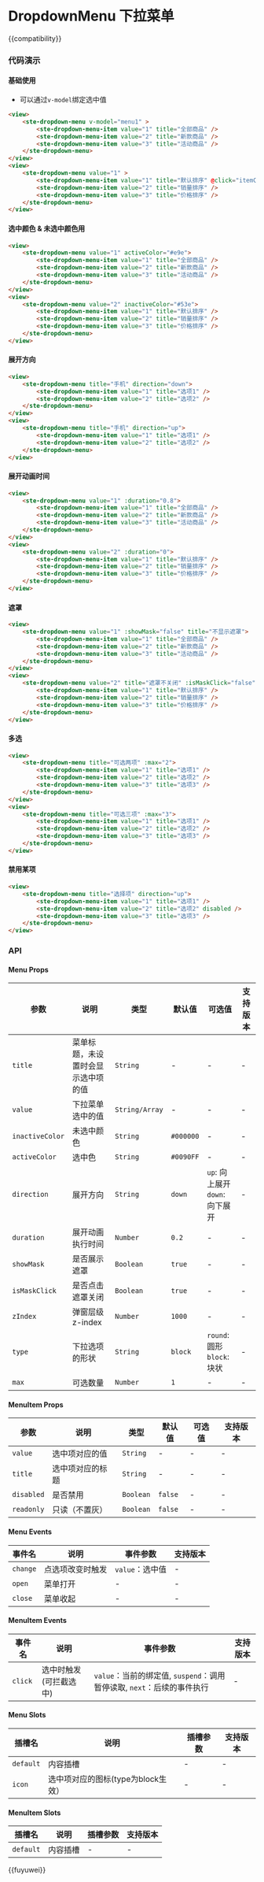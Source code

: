# DropdownMenu 下拉菜单

{{compatibility}}

### 代码演示
#### 基础使用
- 可以通过`v-model`绑定选中值
```html
<view>
	<ste-dropdown-menu v-model="menu1" >
		<ste-dropdown-menu-item value="1" title="全部商品" />
		<ste-dropdown-menu-item value="2" title="新款商品" />
		<ste-dropdown-menu-item value="3" title="活动商品" />
	</ste-dropdown-menu>
</view>
<view>
	<ste-dropdown-menu value="1" >
		<ste-dropdown-menu-item value="1" title="默认排序" @click="itemClick" />
		<ste-dropdown-menu-item value="2" title="销量排序" />
		<ste-dropdown-menu-item value="3" title="价格排序" />
	</ste-dropdown-menu>
</view>
```

#### 选中颜色 & 未选中颜色用
```html
<view>
	<ste-dropdown-menu value="1" activeColor="#e9e">
		<ste-dropdown-menu-item value="1" title="全部商品" />
		<ste-dropdown-menu-item value="2" title="新款商品" />
		<ste-dropdown-menu-item value="3" title="活动商品" />
	</ste-dropdown-menu>
</view>
<view>
	<ste-dropdown-menu value="2" inactiveColor="#53e">
		<ste-dropdown-menu-item value="1" title="默认排序" />
		<ste-dropdown-menu-item value="2" title="销量排序" />
		<ste-dropdown-menu-item value="3" title="价格排序" />
	</ste-dropdown-menu>
</view>
```

#### 展开方向
```html
<view>
	<ste-dropdown-menu title="手机" direction="down">
		<ste-dropdown-menu-item value="1" title="选项1" />
		<ste-dropdown-menu-item value="2" title="选项2" />
	</ste-dropdown-menu>
</view>
<view>
	<ste-dropdown-menu title="手机" direction="up">
		<ste-dropdown-menu-item value="1" title="选项1" />
		<ste-dropdown-menu-item value="2" title="选项2" />
	</ste-dropdown-menu>
</view>
```

#### 展开动画时间
```html
<view>
	<ste-dropdown-menu value="1" :duration="0.8">
		<ste-dropdown-menu-item value="1" title="全部商品" />
		<ste-dropdown-menu-item value="2" title="新款商品" />
		<ste-dropdown-menu-item value="3" title="活动商品" />
	</ste-dropdown-menu>
</view>
<view>
	<ste-dropdown-menu value="2" :duration="0">
		<ste-dropdown-menu-item value="1" title="默认排序" />
		<ste-dropdown-menu-item value="2" title="销量排序" />
		<ste-dropdown-menu-item value="3" title="价格排序" />
	</ste-dropdown-menu>
</view>
```

#### 遮罩
```html
<view>
	<ste-dropdown-menu value="1" :showMask="false" title="不显示遮罩">
		<ste-dropdown-menu-item value="1" title="全部商品" />
		<ste-dropdown-menu-item value="2" title="新款商品" />
		<ste-dropdown-menu-item value="3" title="活动商品" />
	</ste-dropdown-menu>
</view>
<view>
	<ste-dropdown-menu value="2" title="遮罩不关闭" :isMaskClick="false">
		<ste-dropdown-menu-item value="1" title="默认排序" />
		<ste-dropdown-menu-item value="2" title="销量排序" />
		<ste-dropdown-menu-item value="3" title="价格排序" />
	</ste-dropdown-menu>
</view>
```

#### 多选
```html
<view>
	<ste-dropdown-menu title="可选两项" :max="2">
		<ste-dropdown-menu-item value="1" title="选项1" />
		<ste-dropdown-menu-item value="2" title="选项2" />
		<ste-dropdown-menu-item value="3" title="选项3" />
	</ste-dropdown-menu>
</view>
<view>
	<ste-dropdown-menu title="可选三项" :max="3">
		<ste-dropdown-menu-item value="1" title="选项1" />
		<ste-dropdown-menu-item value="2" title="选项2" />
		<ste-dropdown-menu-item value="3" title="选项3" />
	</ste-dropdown-menu>
</view>
```

#### 禁用某项
```html
<view>
	<ste-dropdown-menu title="选择项" direction="up">
		<ste-dropdown-menu-item value="1" title="选项1" />
		<ste-dropdown-menu-item value="2" title="选项2" disabled />
		<ste-dropdown-menu-item value="3" title="选项3" />
	</ste-dropdown-menu>
</view>
```


### API
#### Menu Props

| 参数				| 说明								| 类型			| 默认值		| 可选值									| 支持版本	|
| ---				| ---								| ---			| ---		| ---									| ---		|
| `title`			| 菜单标题，未设置时会显示选中项的值	| `String`		| -			| -										| -			|
| `value`			| 下拉菜单选中的值					| `String/Array`| -			| -										| -			|
| `inactiveColor`	| 未选中颜色							| `String`		| `#000000`	| -										| -			|
| `activeColor`		| 选中色								| `String`		| `#0090FF`	| -										| -			|
| `direction`		| 展开方向							| `String`		| `down`	| `up`: 向上展开<br/>`down`: 向下展开	| -			|
| `duration`		| 展开动画执行时间					| `Number`		| `0.2`		| -										| -			|
| `showMask`		| 是否展示遮罩						| `Boolean`		| `true`	| -										| -			|
| `isMaskClick`		| 是否点击遮罩关闭					| `Boolean`		| `true`	| -										| -			|
| `zIndex`			| 弹窗层级z-index					| `Number`		| `1000`	| -										| -			|
| `type`			| 下拉选项的形状						| `String`		| `block`	| `round`: 圆形<br/>`block`: 块状		| -			|
| `max`				| 可选数量							| `Number`		| `1`		| -										| -			|

#### MenuItem Props

| 参数		| 说明				| 类型		| 默认值		| 可选值	| 支持版本	|
| ---		| ---				| ---		| ---		| ---	| ---		|
| `value`	| 选中项对应的值		| `String`	| -			| -		| -			|
| `title`	| 选中项对应的标题	| `String`	| -			| -		| -			|
| `disabled`| 是否禁用			| `Boolean`	| `false`	| -		| -			|
| `readonly`| 只读（不置灰）		| `Boolean`	| `false`	| -		| -			|


#### Menu Events
|事件名		|说明				|事件参数			|支持版本	|
|---		|---				|---				|---		|
| `change`	| 点选项改变时触发	| `value`：选中值	| -			|
| `open`	| 菜单打开			| -					| -			|
| `close`	| 菜单收起			| -					| -			|

#### MenuItem Events
|事件名		|说明					|事件参数																|支持版本	|
|---		|---					|---																	|---		|
| `click`	|选中时触发(可拦截选中)	| `value`：当前的绑定值, `suspend`：调用暂停读取, `next`：后续的事件执行	| -			|


#### Menu Slots
|插槽名		|说明								|插槽参数	|支持版本	|
| ---		| ---								| ---		| ---		|
| `default`	| 内容插槽							| -			| -			|
| `icon`	| 选中项对应的图标(type为block生效）	| -			| -			|


#### MenuItem Slots
|插槽名		|说明		|插槽参数	|支持版本	|
| ---		| ---		| ---		| ---		|
| `default`	| 内容插槽	| -			| -			|


{{fuyuwei}}
